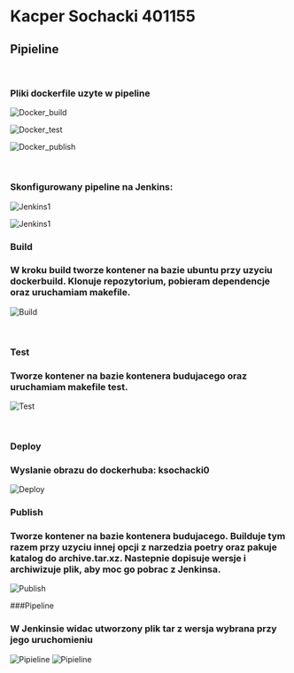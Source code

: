 # Kacper Sochacki 401155

## Pipieline
<br/>

### Pliki dockerfile uzyte w pipeline
![Docker_build](img/dockerbuild.png)

![Docker_test](img/dockertest.png)

![Docker_publish](img/dockerpub.png)

<br/>

### Skonfigurowany pipeline na Jenkins:

![Jenkins1](img/jenkins1.png)

![Jenkins1](img/jenkins2.png)


### Build

### W kroku build tworze kontener na bazie ubuntu przy uzyciu dockerbuild. Klonuje repozytorium, pobieram dependencje oraz uruchamiam makefile.

![Build](img/build.png)

<br/>

### Test

### Tworze kontener na bazie kontenera budujacego oraz uruchamiam makefile test.

![Test](img/test.png)

<br/>

### Deploy

### Wyslanie obrazu do dockerhuba: ksochacki0

![Deploy](img/deploy.png)

### Publish

### Tworze kontener na bazie kontenera budujacego. Builduje tym razem przy uzyciu innej opcji z narzedzia poetry oraz pakuje katalog do archive.tar.xz. Nastepnie dopisuje wersje i archiwizuje plik, aby moc go pobrac z Jenkinsa.

![Publish](img/publish.png)

###Pipeline

### W Jenkinsie widac utworzony plik tar z wersja wybrana przy jego uruchomieniu

![Pipieline](img/pipeline1.png)
![Pipieline](img/pipeline2.png)

